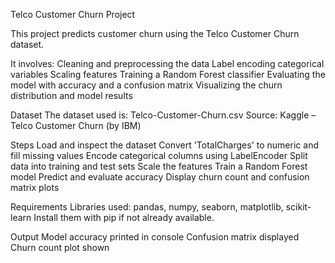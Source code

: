 Telco Customer Churn Project 

This project predicts customer churn using the Telco Customer Churn dataset.

It involves:
Cleaning and preprocessing the data
Label encoding categorical variables
Scaling features
Training a Random Forest classifier
Evaluating the model with accuracy and a confusion matrix
Visualizing the churn distribution and model results

Dataset
The dataset used is: Telco-Customer-Churn.csv
Source: Kaggle – Telco Customer Churn (by IBM)

Steps
Load and inspect the dataset
Convert 'TotalCharges' to numeric and fill missing values
Encode categorical columns using LabelEncoder
Split data into training and test sets
Scale the features
Train a Random Forest model
Predict and evaluate accuracy
Display churn count and confusion matrix plots

Requirements
Libraries used:
pandas, numpy, seaborn, matplotlib, scikit-learn
Install them with pip if not already available.

Output
Model accuracy printed in console
Confusion matrix displayed
Churn count plot shown
